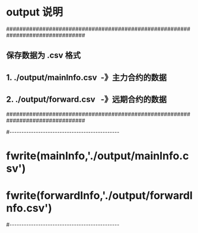 # output 说明

################################################################################
## 保存数据为 .csv 格式
## 1. ./output/mainInfo.csv  -》主力合约的数据
## 2. ./output/forward.csv   -》远期合约的数据
################################################################################

#----------------------------------------------
# fwrite(mainInfo,'./output/mainInfo.csv')
# fwrite(forwardInfo,'./output/forwardInfo.csv')
#----------------------------------------------
